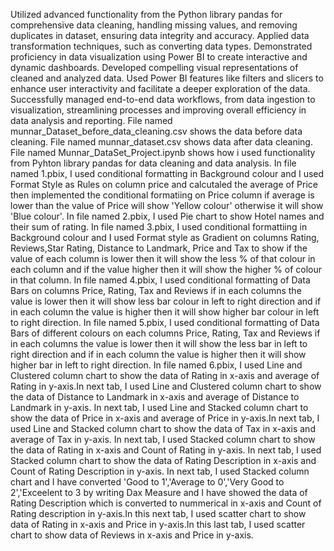 Utilized advanced functionality from the Python library pandas for comprehensive data cleaning, handling missing values, and removing duplicates in dataset, ensuring data integrity and accuracy.
Applied data transformation techniques, such as converting data types.
Demonstrated proficiency in data visualization using Power BI to create interactive and dynamic dashboards. Developed compelling visual representations of cleaned and analyzed data.
Used Power BI features like filters and slicers to enhance user interactivity and facilitate a deeper exploration of the data.
Successfully managed end-to-end data workflows, from data ingestion to visualization, streamlining processes and improving overall efficiency in data analysis and reporting.
File named munnar_Dataset_before_data_cleaning.csv shows the data before data cleaning.
File named munnar_dataset.csv shows data after data cleaning.
File named Munnar_DataSet_Project.ipynb shows how i used functionality from Pyhton library pandas for data cleaning and data analysis.
In file named 1.pbix, I used conditional formatting in Background colour and I used Format Style as Rules on column price and calcutaled the average of Price then implemented the conditional formatiing on Price column if average is lower than the value of Price will show 'Yellow colour' otherwise it will show 'Blue colour'.
In file named 2.pbix, I used Pie chart to show Hotel names and their sum of rating.
In file named 3.pbix, I used conditional formattiing in Background colour and I used Format style as Gradient on columns Rating, Reviews,Star Rating, Distance to Landmark, Price and Tax to show if the value of each column is lower then it will show the less % of that colour in each column and if the value higher then it will show the higher % of colour in that column.
In file named 4.pbix, I used conditional formatting of Data Bars on columns Price, Rating, Tax and Reviews if in each columns the value is lower then it will show less bar colour in left to right direction and if in each column the value is higher then it will show higher bar colour in left to right direction.
In file named 5.pbix, I used conditional formatting of Data Bars of different colours on each columns Price, Rating, Tax and Reviews if in each columns the value is lower then it will show the less bar in left to right direction and if in each column the value is higher then it will show higher bar in left to right direction.
In file named 6.pbix, I used Line and Clustered column chart to show the data of Rating in x-axis and average of Rating in y-axis.In next tab, I used Line and Clustered column chart to show the data of Distance to Landmark in x-axis and average of Distance to Landmark in y-axis. In next tab,  I used Line and Stacked column chart to show the data of Price in x-axis and average of Price in y-axis.In next tab, I used Line and Stacked column chart to show the data of Tax in x-axis and average of Tax in y-axis. In next tab, I used Stacked column chart to show the data of Rating in x-axis and Count of Rating in y-axis. In next tab, I used Stacked column chart to show the data of Rating Description in x-axis and Count of Rating Description in y-axis. In next tab, I used Stacked column chart and I have converted 'Good to 1','Average to 0','Very Good to 2','Exceelent to 3 by writing Dax Measure and I have showed the data of Rating Description which is converted to nummerical in x-axis and Count of Rating description in y-axis.In this next tab, I used scatter chart to show data of Rating in x-axis and Price in y-axis.In this last tab, I used scatter chart to show data of Reviews in x-axis and Price in y-axis.

